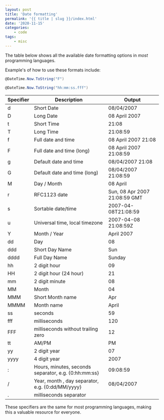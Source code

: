 ```yaml
---
layout: post
title: 'Date formatting'
permalink: '{{ title | slug }}/index.html'
date: '2020-11-15'
categories:
    - code
tags:
    - misc
---
```


The table below shows all the available date formatting options in _most_ programming languages.

Example's of how to use these formats include:

```csharp
@DateTime.Now.ToString("F")

@DateTime.Now.ToString("hh:mm:ss.fff")
```

| Specifier | Description                                          | Output                        |
| --------- | ---------------------------------------------------- | ----------------------------- |
| d         | Short Date                                           | 08/04/2007                    |
| D         | Long Date                                            | 08 April 2007                 |
| t         | Short Time                                           | 21:08                         |
| T         | Long Time                                            | 21:08:59                      |
| f         | Full date and time                                   | 08 April 2007 21:08           |
| F         | Full date and time (long)                            | 08 April 2007 21:08:59        |
| g         | Default date and time                                | 08/04/2007 21:08              |
| G         | Default date and time (long)                         | 08/04/2007 21:08:59           |
| M         | Day / Month                                          | 08 April                      |
| r         | RFC1123 date                                         | Sun, 08 Apr 2007 21:08:59 GMT |
| s         | Sortable date/time                                   | 2007-04-08T21:08:59           |
| u         | Universal time, local timezone                       | 2007-04-08 21:08:59Z          |
| Y         | Month / Year                                         | April 2007                    |
| dd        | Day                                                  | 08                            |
| ddd       | Short Day Name                                       | Sun                           |
| dddd      | Full Day Name                                        | Sunday                        |
| hh        | 2 digit hour                                         | 09                            |
| HH        | 2 digit hour (24 hour)                               | 21                            |
| mm        | 2 digit minute                                       | 08                            |
| MM        | Month                                                | 04                            |
| MMM       | Short Month name                                     | Apr                           |
| MMMM      | Month name                                           | April                         |
| ss        | seconds                                              | 59                            |
| fff       | milliseconds                                         | 120                           |
| FFF       | milliseconds without trailing zero                   | 12                            |
| tt        | AM/PM                                                | PM                            |
| yy        | 2 digit year                                         | 07                            |
| yyyy      | 4 digit year                                         | 2007                          |
| :         | Hours, minutes, seconds separator, e.g. {0:hh:mm:ss} | 09:08:59                      |
| /         | Year, month , day separator, e.g. {0:dd/MM/yyyy}     | 08/04/2007                    |
| .         | milliseconds separator                               |                               |

These specifiers are the same for most programming languages, making this a valuable resource for everyone.

